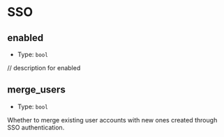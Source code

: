 
SSO
====



enabled
-------

- Type: `bool` 

// description for enabled



merge_users
-----------

- Type: `bool` 

Whether to merge existing user accounts with new ones created through SSO authentication.

